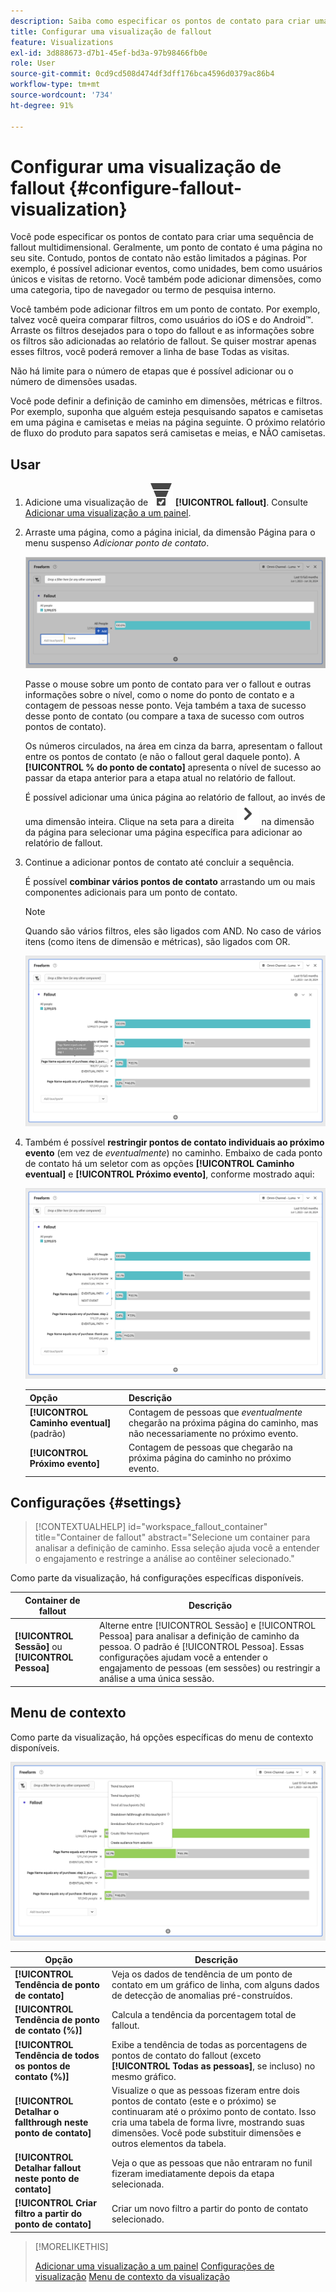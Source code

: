 ```yaml
---
description: Saiba como especificar os pontos de contato para criar uma sequência de fallout multidimensional.
title: Configurar uma visualização de fallout
feature: Visualizations
exl-id: 3d888673-d7b1-45ef-bd3a-97b98466fb0e
role: User
source-git-commit: 0cd9cd508d474df3dff176bca4596d0379ac86b4
workflow-type: tm+mt
source-wordcount: '734'
ht-degree: 91%

---
```


# Configurar uma visualização de fallout {#configure-fallout-visualization}


Você pode especificar os pontos de contato para criar uma sequência de fallout multidimensional. Geralmente, um ponto de contato é uma página no seu site. Contudo, pontos de contato não estão limitados a páginas. Por exemplo, é possível adicionar eventos, como unidades, bem como usuários únicos e visitas de retorno. Você também pode adicionar dimensões, como uma categoria, tipo de navegador ou termo de pesquisa interno.

Você também pode adicionar filtros em um ponto de contato. Por exemplo, talvez você queira comparar filtros, como usuários do iOS e do Android™. Arraste os filtros desejados para o topo do fallout e as informações sobre os filtros são adicionadas ao relatório de fallout. Se quiser mostrar apenas esses filtros, você poderá remover a linha de base Todas as visitas.

Não há limite para o número de etapas que é possível adicionar ou o número de dimensões usadas.

Você pode definir a definição de caminho em dimensões, métricas e filtros. Por exemplo, suponha que alguém esteja pesquisando sapatos e camisetas em uma página e camisetas e meias na página seguinte. O próximo relatório de fluxo do produto para sapatos será camisetas e meias, e NÃO camisetas.

## Usar

1. Adicione uma visualização de ![ConversionFunnel](/help/assets/icons/ConversionFunnel.svg) **[!UICONTROL fallout]**. Consulte [Adicionar uma visualização a um painel](../freeform-analysis-visualizations.md#add-visualizations-to-a-panel).
1. Arraste uma página, como a página inicial, da dimensão Página para o menu suspenso *Adicionar ponto de contato*.

   ![A página inicial da dimensão Página inicial arrastada para o campo Adicionar ponto de contato.](assets/fallout-drag.png)

   Passe o mouse sobre um ponto de contato para ver o fallout e outras informações sobre o nível, como o nome do ponto de contato e a contagem de pessoas nesse ponto. Veja também a taxa de sucesso desse ponto de contato (ou compare a taxa de sucesso com outros pontos de contato).

   Os números circulados, na área em cinza da barra, apresentam o fallout entre os pontos de contato (e não o fallout geral daquele ponto). A **[!UICONTROL % do ponto de contato]** apresenta o nível de sucesso ao passar da etapa anterior para a etapa atual no relatório de fallout.

   É possível adicionar uma única página ao relatório de fallout, ao invés de uma dimensão inteira. Clique na seta para a direita ![ChevronRight](/help/assets/icons/ChevronRight.svg) na dimensão da página para selecionar uma página específica para adicionar ao relatório de fallout.

1. Continue a adicionar pontos de contato até concluir a sequência.

   É possível **combinar vários pontos de contato** arrastando um ou mais componentes adicionais para um ponto de contato.

   >[!NOTE]
   >
   >Quando são vários filtros, eles são ligados com AND. No caso de vários itens (como itens de dimensão e métricas), são ligados com OR.

   ![Os pontos de contato Página: rolo da câmera e Página: câmera destacados. ](assets/fallout-or.png)

1. Também é possível **restringir pontos de contato individuais ao próximo evento** (em vez de *eventualmente*) no caminho. Embaixo de cada ponto de contato há um seletor com as opções **[!UICONTROL Caminho eventual]** e **[!UICONTROL Próximo evento]**, conforme mostrado aqui:

   ![A exibição Todas as visitas mostrando a opção Caminho eventual realçada.](assets/fallout-nexthit.png)

   | Opção | Descrição |
   |---|---|
   | **[!UICONTROL Caminho eventual]** (padrão) | Contagem de pessoas que *eventualmente* chegarão na próxima página do caminho, mas não necessariamente no próximo evento. |
   | **[!UICONTROL Próximo evento]** | Contagem de pessoas que chegarão na próxima página do caminho no próximo evento. |


## Configurações  {#settings}

>[!CONTEXTUALHELP]
>id="workspace_fallout_container"
>title="Container de fallout"
>abstract="Selecione um container para analisar a definição de caminho. Essa seleção ajuda você a entender o engajamento e restringe a análise ao contêiner selecionado."

Como parte da visualização, há configurações específicas disponíveis.

| Container de fallout | Descrição |
|--- |--- |
| **[!UICONTROL Sessão]** ou **[!UICONTROL Pessoa]** | Alterne entre [!UICONTROL Sessão] e [!UICONTROL Pessoa] para analisar a definição de caminho da pessoa. O padrão é [!UICONTROL Pessoa]. Essas configurações ajudam você a entender o engajamento de pessoas (em sessões) ou restringir a análise a uma única sessão. |


## Menu de contexto

Como parte da visualização, há opções específicas do menu de contexto disponíveis.

![Opções de fallout](assets/fallout-options.png)

| Opção | Descrição |
|--- |--- |
| **[!UICONTROL Tendência de ponto de contato]** | Veja os dados de tendência de um ponto de contato em um gráfico de linha, com alguns dados de detecção de anomalias pré-construídos. |
| **[!UICONTROL Tendência de ponto de contato (%)]** | Calcula a tendência da porcentagem total de fallout. |
| **[!UICONTROL Tendência de todos os pontos de contato (%)]** | Exibe a tendência de todas as porcentagens de pontos de contato do fallout (exceto **[!UICONTROL Todas as pessoas]**, se incluso) no mesmo gráfico. |
| **[!UICONTROL Detalhar o fallthrough neste ponto de contato]** | Visualize o que as pessoas fizeram entre dois pontos de contato (este e o próximo) se continuaram até o próximo ponto de contato. Isso cria uma tabela de forma livre, mostrando suas dimensões. Você pode substituir dimensões e outros elementos da tabela. |
| **[!UICONTROL Detalhar fallout neste ponto de contato]** | Veja o que as pessoas que não entraram no funil fizeram imediatamente depois da etapa selecionada. |
| **[!UICONTROL Criar filtro a partir do ponto de contato]** | Criar um novo filtro a partir do ponto de contato selecionado. |

>[!MORELIKETHIS]
>
>[Adicionar uma visualização a um painel](/help/analysis-workspace/visualizations/freeform-analysis-visualizations.md#add-visualizations-to-a-panel)
>[Configurações de visualização](/help/analysis-workspace/visualizations/freeform-analysis-visualizations.md#settings)
>[Menu de contexto da visualização](/help/analysis-workspace/visualizations/freeform-analysis-visualizations.md#context-menu)
>

